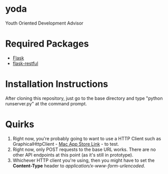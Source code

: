 yoda
====

Youth Oriented Development Advisor


Required Packages
====

* [Flask](http://flask.pocoo.org)
* [flask-restful](http://flask-restful.readthedocs.org)

Installation Instructions
====

After cloning this repository, just go to the base directory and type "python runserver.py" at the command prompt.

Quirks
====

1. Right now, you're probably going to want to use a HTTP Client such as GraphicalHttpClient - [Mac App Store Link](https://itunes.apple.com/us/app/graphicalhttpclient/id433095876?mt=12) - to test. 
2. Right now, only POST requests to the base URL works. There are no other API endpoints at this point (as it's still in prototype).
3. Whichever HTTP client you're using, then you might have to set the **Content-Type** header to *application/x-www-form-urlencoded*.